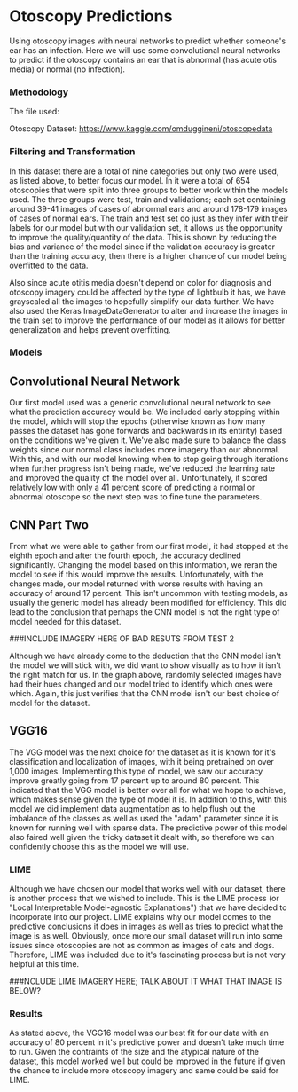 # Otoscopy Predictions

Using otoscopy images with neural networks to predict whether someone's ear has an infection. Here we will use some convolutional neural networks to predict if the otoscopy contains an ear that is abnormal (has acute otis media) or normal (no infection).


### Methodology
The file used:

Otoscopy Dataset: https://www.kaggle.com/omduggineni/otoscopedata

### Filtering and Transformation
In this dataset there are a total of nine categories but only two were used, as listed above, to better focus our model. In it were a total of 654 otoscopies that were split into three groups to better work within the models used. The three groups were test, train and validations; each set containing around 39-41 images of cases of abnormal ears and around 178-179 images of cases of normal ears. The train and test set do just as they infer with their labels for our model but with our validation set, it allows us the opportunity to improve the quality/quantity of the data. This is shown by reducing the bias and variance of the model since if the validation accuracy is greater than the training accuracy, then there is a higher chance of our model being overfitted to the data.

Also since acute otitis media doesn't depend on color for diagnosis and otoscopy imagery could be affected by the type of lightbulb it has, we have grayscaled all the images to hopefully simplify our data further. We have also used the Keras ImageDataGenerator to alter and increase the images in the train set to improve the performance of our model as it allows for better generalization and helps prevent overfitting.

### Models

## Convolutional Neural Network
Our first model used was a generic convolutional neural network to see what the prediction accuracy would be. We included early stopping within the model, which will stop the epochs (otherwise known as how many passes the dataset has gone forwards and backwards in its entirity) based on the conditions we've given it. We've also made sure to balance the class weights since our normal class includes more imagery than our abnormal. With this, and with our model knowing when to stop going through iterations when further progress isn't being made, we've reduced the learning rate and improved the quality of the model over all. Unfortunately, it scored relatively low with only a 41 percent score of predicting a normal or abnormal otoscope so the next step was to fine tune the parameters. 


## CNN Part Two

From what we were able to gather from our first model, it had stopped at the eighth epoch and after the fourth epoch, the accuracy declined significantly. Changing the model based on this information, we reran the model to see if this would improve the results. Unfortunately, with the changes made, our model returned with worse results with having an accuracy of around 17 percent. This isn't uncommon with testing models, as usually the generic model has already been modified for efficiency. This did lead to the conclusion that perhaps the CNN model is not the right type of model needed for this dataset.



###INCLUDE IMAGERY HERE OF BAD RESUTS FROM TEST 2



Although we have already come to the deduction that the CNN model isn't the model we will stick with, we did want to show visually as to how it isn't the right match for us. In the graph above, randomly selected images have had their hues changed and our model tried to identify which ones were which. Again, this just verifies that the CNN model isn't our best choice of model for the dataset.


## VGG16
The VGG model was the next choice for the dataset as it is known for it's classification and localization of images, with it being pretrained on over 1,000 images. Implementing this type of model, we saw our accuracy improve greatly going from 17 percent up to around 80 percent. This indicated that the VGG model is better over all for what we hope to achieve, which makes sense given the type of model it is. In addition to this, with this model we did implement data augmentation as to help flush out the imbalance of the classes as well as used the "adam" parameter since it is known for running well with sparse data. The predictive power of this model also faired well given the tricky dataset it dealt with, so therefore we can confidently choose this as the model we will use.


### LIME
Although we have chosen our model that works well with our dataset, there is another process that we wished to include. This is the LIME process (or "Local Interpretable Model-agnostic Explanations") that we have decided to incorporate into our project. LIME explains why our model comes to the predictive conclusions it does in images as well as tries to predict what the image is as well. Obviously, once more our small dataset will run into some issues since otoscopies are not as common as images of cats and dogs. Therefore, LIME was included due to it's fascinating process but is not very helpful at this time.  

###NCLUDE LIME IMAGERY HERE; TALK ABOUT IT WHAT THAT IMAGE IS BELOW?


### Results
As stated above, the VGG16 model was our best fit for our data with an accuracy of 80 percent in it's predictive power and doesn't take much time to run. Given the contraints of the size and the atypical nature of the dataset, this model worked well but could be improved in the future if given the chance to include more otoscopy imagery and same could be said for LIME.  
